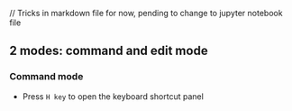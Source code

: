 // Tricks in markdown file for now, pending to change to jupyter notebook file


## 2 modes: command and edit mode

### Command mode
- Press `H key` to open the keyboard shortcut panel


